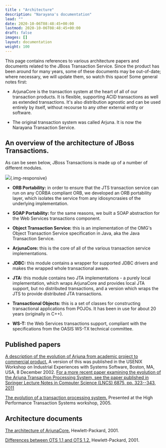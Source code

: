 ```yaml
---
title : "Architecture"
description: "Narayana's documentation"
lead: ""
date: 2020-10-06T08:48:45+00:00
lastmod: 2020-10-06T08:48:45+00:00
draft: false
images: []
layout: documentation
weight: 100
---
```


This page contains references to various architecture papers and
documents related to the JBoss Transaction Service. Since the product
has been around for many years, some of these documents may be
out-of-date; where necessary, we will update them, so watch this space!
Some general notes first:

-   ArjunaCore is the transaction system at the heart of all of our
    transaction products. It is flexible, supporting ACID transactions
    as well as extended transactions. It\'s also distribution agnostic
    and can be used entirely by itself, without recourse to any other
    external entity or software.

-   The original transaction system was called Arjuna. It is now the
    Narayana Transaction Service.

An overview of the architecture of JBoss Transactions.
------------------------------------------------------

As can be seen below, JBoss Transactions is made up of a number of
different modules.

![](narayana-architecture-diagram.png){.img-responsive}

-   **ORB Portability:** in order to ensure that the JTS transaction
    service can run on any CORBA compliant ORB, we developed an ORB
    portability layer, which isolates the service from any
    idiosyncrasies of the underlying implementation.

-   **SOAP Portability:** for the same reasons, we built a SOAP
    abstraction for the Web Services transactions component.

-   **Object Transaction Service:** this is an implementation of the
    OMG\'s Object Transaction Service specification in Java, aka the
    Java Transaction Service.

-   **ArjunaCore:** this is the core of all of the various transaction
    service implementations.

-   **JDBC:** this module contains a wrapper for supported JDBC drivers
    and makes the wrapped whole transactional aware.

-   **JTA:** this module contains two JTA implementations - a purely
    local implementation, which wraps ArjunaCore and provides local JTA
    support, but no distributed transactions, and a version which wraps
    the JTS to provide distributed JTA transactions.

-   **Transactional Objects:** this is a set of classes for constructing
    transactional applications from POJOs. It has been in use for about
    20 years (originally in C++).

-   **WS-T:** the Web Services transactions support, compliant with the
    specifications from the OASIS WS-TX technical committee.

Published papers
----------------

[A description of the evolution of Arjuna from academic project to
commercial
product.](https://downloads.jboss.org/jbosstm/dms/jbosstm/resources/papers/ArjunaWeiss.pdf)
A version of this was published in the USENIX Workshop on Industrial
Experiences with Systems Software, Boston, MA, USA, 8 December 2002.
[For a more recent paper examining the evolution of the Arjuna
Transaction Processing System, see the paper published in Springer
Lecture Notes in Computer Science (LNCS) 6875, pp. 323--343,
2011](https://downloads.jboss.org/jbosstm/dms/jbosstm/resources/papers/ArjunaEvolution.pdf)

[The evolution of a transaction processing
system.](https://downloads.jboss.org/jbosstm/dms/jbosstm/resources/papers/HPTS2005.pdf)
Presented at the High Performance Transaction Systems workshop, 2005.

Architecture documents
----------------------

[The architecture of
ArjunaCore.](https://downloads.jboss.org/jbosstm/dms/jbosstm/resources/reports/Architecture-of-ArjunaCore.pdf)
Hewlett-Packard, 2001.

[Differences between OTS 1.1 and OTS
1.2.](https://downloads.jboss.org/jbosstm/dms/jbosstm/resources/reports/OTS_1.2.pdf)
Hewlett-Packard, 2001.
